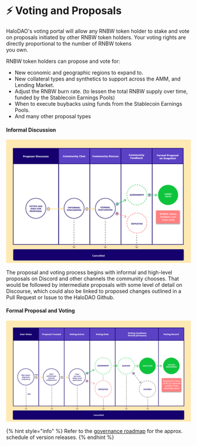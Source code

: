 # ⚡️ Voting and Proposals

HaloDAO's voting portal will allow any RNBW token holder to stake and vote on proposals initiated by other RNBW token holders. Your voting rights are directly proportional to the number of RNBW tokens \
you own.

RNBW token holders can propose and vote for:

* New economic and geographic regions to expand to. 
* New collateral types and synthetics to support across the AMM, and Lending Market.
* Adjust the RNBW burn rate. (to lessen the total RNBW supply over time, funded by the Stablecoin Earnings Pools)
* When to execute buybacks using funds from the Stablecoin Earnings Pools.
* And many other proposal types

#### **Informal Discussion**

![](<../.gitbook/assets/governance-1 (1).png>)

The proposal and voting process begins with informal and high-level proposals on Discord and other channels the community chooses. That would be followed by intermediate proposals with some level of detail on Discourse, which could also be linked to proposed changes outlined in a Pull Request or Issue to the HaloDAO Github.

#### **Formal Proposal and Voting**

![](../.gitbook/assets/governance-1.png)

{% hint style="info" %}
Refer to the [governance roadmap](../roadmap/governance-roadmap.md) for the approx. schedule of version releases.
{% endhint %}
